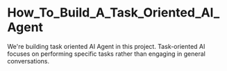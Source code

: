# How_To_Build_A_Task_Oriented_AI_Agent
We're building task oriented AI Agent in this project. Task-oriented AI focuses on performing specific tasks rather than engaging in general conversations.
